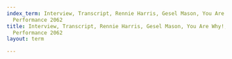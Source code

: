 ```yaml
---
index_term: Interview, Transcript, Rennie Harris, Gesel Mason, You Are Why!, No Boundaries
  Performance 2062
title: Interview, Transcript, Rennie Harris, Gesel Mason, You Are Why!, No Boundaries
  Performance 2062
layout: term

---
```

